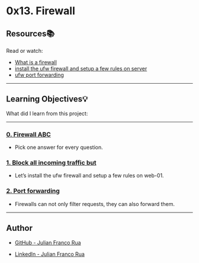 # 0x13. Firewall

## Resources:books:
Read or watch:
* [What is a firewall](https://intranet.hbtn.io/rltoken/QS5iHSDU_woydPRIb68sOw)
* [install the ufw firewall and setup a few rules on server](https://www.digitalocean.com/community/tutorials/how-to-setup-a-firewall-with-ufw-on-an-ubuntu-and-debian-cloud-server)
* [ufw port forwarding](https://bobcares.com/blog/ufw-port-forwarding/)

---
## Learning Objectives:bulb:
What did I learn from this project:

---

### [0. Firewall ABC](./0-firewall_ABC)
* Pick one answer for every question.


### [1. Block all incoming traffic but](./1-block_all_incoming_traffic_but)
* Let’s install the ufw firewall and setup a few rules on web-01.


### [2. Port forwarding](./100-port_forwarding)
* Firewalls can not only filter requests, they can also forward them.

---

## Author

* [GitHub - Julian Franco Rua](https://github.com/julianfrancor)

* [LinkedIn - Julian Franco Rua](https://www.linkedin.com/in/julianfrancor/)
